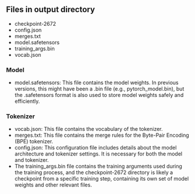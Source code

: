 ## Files in output directory

- checkpoint-2672
- config.json
- merges.txt
- model.safetensors
- training_args.bin
- vocab.json

 ### Model

- model.safetensors: This file contains the model weights. In previous versions, this might have been a .bin file (e.g., pytorch_model.bin), but the .safetensors format is also used to store model weights safely and efficiently.

### Tokenizer

- vocab.json: This file contains the vocabulary of the tokenizer.
- merges.txt: This file contains the merge rules for the Byte-Pair Encoding (BPE) tokenizer.
- config.json: This configuration file includes details about the model architecture and tokenizer settings. It is necessary for both the model and tokenizer.
- The training_args.bin file contains the training arguments used during the training process, and the checkpoint-2672 directory is likely a checkpoint from a specific training step, containing its own set of model weights and other relevant files.